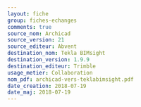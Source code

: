 ```yaml
---
layout: fiche
group: fiches-echanges
comments: true
source_nom: Archicad
source_version: 21
source_editeur: Abvent
destination_nom: Tekla BIMsight
destination_version: 1.9.9
destination_editeur: Trimble
usage_metier: Collaboration
nom_pdf: archicad-vers-teklabimsight.pdf
date_creation: 2018-07-19
date_maj: 2018-07-19
---
```

